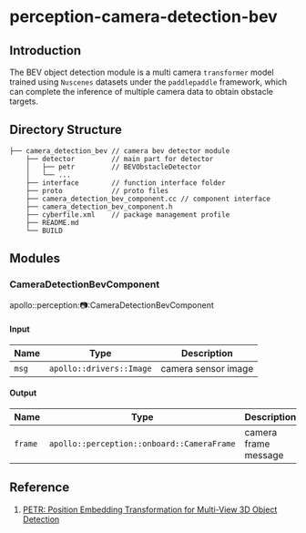 # perception-camera-detection-bev

## Introduction

The BEV object detection module is a multi camera `transformer` model trained using `Nuscenes` datasets under the
`paddlepaddle` framework, which can complete the inference of multiple camera data to obtain obstacle targets.

## Directory Structure

```
├── camera_detection_bev // camera bev detector module
    ├── detector         // main part for detector
    │   ├── petr         // BEVObstacleDetector
    │   └── ...
    ├── interface        // function interface folder
    ├── proto            // proto files
    ├── camera_detection_bev_component.cc // component interface
    ├── camera_detection_bev_component.h
    ├── cyberfile.xml    // package management profile
    ├── README.md
    └── BUILD
```

## Modules

### CameraDetectionBevComponent

apollo::perception::camera::CameraDetectionBevComponent

#### Input

| Name  | Type                     | Description         |
| ----- | ------------------------ | ------------------- |
| `msg` | `apollo::drivers::Image` | camera sensor image |

#### Output

| Name    | Type                                       | Description          |
| ------- | ------------------------------------------ | -------------------- |
| `frame` | `apollo::perception::onboard::CameraFrame` | camera frame message |

## Reference

1. [PETR: Position Embedding Transformation for Multi-View 3D Object Detection](https://arxiv.org/abs/2203.05625)
